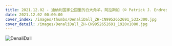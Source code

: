 ```yaml
---
title: 2021.12.02 - 迪纳利国家公园里的白大角羊，阿拉斯加 (© Patrick J. Endres/Getty Images)
date: 2021.12.02 00:00:00
cover_index: /images/thumbs/DenaliDall_ZH-CN9952652691_533x300.jpg
cover_detail: /images/DenaliDall_ZH-CN9952652691_1920x1080.jpg
---
```


![DenaliDall](/images/DenaliDall_ZH-CN9952652691_1920x1080.jpg)
